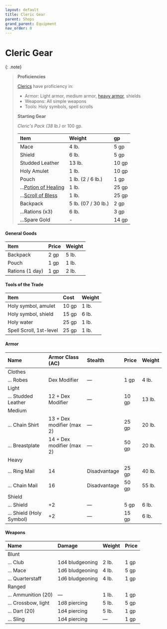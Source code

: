 ```yaml
---
layout: default
title: Cleric Gear
parent: Shops
grand_parent: Equipment
nav_order: 0
---
```


# Cleric Gear

{: .note}
> **Proficiencies**
>
> [Clerics](../../../character_creation/class/cleric) have proficiency in:
>
> * Armor: Light armor, medium armor, [heavy armor](../../../../data/archetypes/cleric_life), shields
> * Weapons: All simple weapons
> * Tools: Holy symbols, spell scrolls
>
> **Starting Gear**
> 
> _Cleric's Pack (38 lb.)_ or 100 gp.
> 
> | Item                                         | Weight              | gp    |
> | :------------------------------------------- | :------------------ | :---- |
> | Mace                                         | 4 lb.               | 5 gp  |
> | Shield                                       | 6 lb.               | 5 gp  |
> | Studded Leather                              | 13 lb.              | 10 gp |
> | Holy Amulet                                  | 1 lb.               | 10 gp |
> | Pouch                                        | 1 lb. (2 / 6 lb.)   | 1 gp  |
> | ...[Potion of Healing](../../../character_creation/equipment/alchemics) | 1 lb.               | 25 gp |
> | ...[Scroll of Bless](../../../../data/items/spell_scroll)     | 1 lb.               | 25 gp |
> | Backpack                                     | 5 lb. (07 / 30 lb.) | 2 gp  |
> | ...Rations (x3)                              | 6 lb.               | 3 gp  |
> | ...Spare Gold                                | -                   | 14 gp |


#### General Goods

| Item            | Price | Weight |
| :-------------- | :---- | :----- |
| Backpack        | 2 gp  | 5 lb.  |
| Pouch           | 1 gp  | 1 lb.  |
| Rations (1 day) | 1 gp  | 2 lb.  |

#### Tools of the Trade

| Item                    | Cost  | Weight |
| :---------------------- | :---- | :----- |
| Holy symbol, amulet     | 10 gp | 1 lb.  |
| Holy symbol, shield     | 15 gp | 6 lb.  |
| Holy water              | 25 gp | 1 lb.  |
| Spell Scroll, 1st-level | 25 gp | 1 lb.  |

#### Armor

| Name                     | Armor Class (AC)          | Stealth      | Price | Weight |
| :----------------------- | :------------------------ | :----------- | :---- | :----- |
| Clothes                  |                           |              |       |        |
| ... Robes                | Dex Modifier              | —            | 1 gp  | 4 lb.  |
| Light                    |                           |              |       |        |
| ... Studded Leather      | 12 + Dex Modifier         | —            | 10 gp | 13 lb. |
| Medium                   |                           |              |       |        |
| ... Chain Shirt          | 13 + Dex modifier (max 2) | —            | 25 gp | 20 lb. |
| ... Breastplate          | 14 + Dex modifier (max 2) | —            | 50 gp | 20 lb. |
| Heavy                    |                           |              |       |        |
| ... Ring Mail            | 14                        | Disadvantage | 25 gp | 40 lb. |
| ... Chain Mail           | 16                        | Disadvantage | 50 gp | 55 lb. |
| Shield                   |                           |              |       |        |
| ... Shield               | +2                        | —            | 5 gp  | 6 lb.  |
| ... Shield (Holy Symbol) | +2                        | —            | 15 gp | 6 lb.  |


#### Weapons

| Name                | Damage          | Weight | Price |
| :------------------ | :-------------- | :----- | :---- |
| Blunt               |                 |        |       |
| ... Club            | 1d4 bludgeoning | 2 lb.  | 1 gp  |
| ... Mace            | 1d6 bludgeoning | 4 lb.  | 5 gp  |
| ... Quarterstaff    | 1d6 bludgeoning | 4 lb.  | 1 gp  |
| Ranged              |                 |        |       |
| ... Ammunition (20) | —               | 1 lb.  | 1 gp  |
| ... Crossbow, light | 1d8 piercing    | 5 lb.  | 5 gp  |
| ... Dart (20)       | 1d4 piercing    | 5 lb.  | 1 gp  |
| ... Sling           | 1d4 piercing    | —      | 1 gp  |

